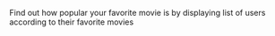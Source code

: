 Find out how popular your favorite movie is by displaying list of users according to their favorite movies